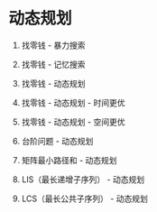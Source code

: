 # 动态规划

1. 找零钱 - 暴力搜索

2. 找零钱 - 记忆搜索

3. 找零钱 - 动态规划

4. 找零钱 - 动态规划 - 时间更优

5. 找零钱 - 动态规划 - 空间更优

6. 台阶问题 - 动态规划

7. 矩阵最小路径和 - 动态规划

8. LIS（最长递增子序列） - 动态规划

9. LCS（最长公共子序列） - 动态规划

